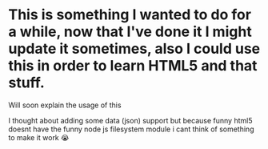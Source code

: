 # This is something I wanted to do for a while, now that I've done it I might update it sometimes, also I could use this in order to learn HTML5 and that stuff.

Will soon explain the usage of this

I thought about adding some data (json) support but because funny html5 doesnt have the funny node js filesystem module i cant think of something to make it work :sob: